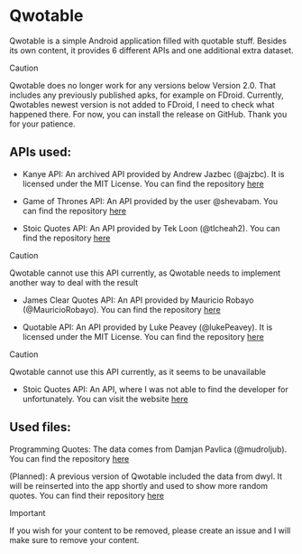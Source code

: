 # Qwotable
Qwotable is a simple Android application filled with quotable stuff. Besides its own content, it provides 6 different APIs and one additional extra dataset.

> [!caution]
> Qwotable does no longer work for any versions below Version 2.0. That includes any previously published apks, for example on FDroid. Currently, Qwotables newest version is not added to FDroid, I need to check what happened there. For now, you can install the release on GitHub. Thank you for your patience.

## APIs used:
* Kanye API: An archived API provided by Andrew Jazbec (@ajzbc). It is licensed under the MIT License. You can find the repository [here](https://github.com/ajzbc/kanye.rest)

* Game of Thrones API: An API provided by the user @shevabam. You can find the repository [here](https://github.com/shevabam/game-of-thrones-quotes-api)

* Stoic Quotes API: An API provided by Tek Loon (@tlcheah2). You can find the repository [here](https://github.com/tlcheah2/stoic-quote-lambda-public-api)
> [!caution]
> Qwotable cannot use this API currently, as Qwotable needs to implement another way to deal with the result

* James Clear Quotes API: An API provided by Mauricio Robayo (@MauricioRobayo). You can find the repository [here](https://github.com/MauricioRobayo/jcquotes)

* Quotable API: An API provided by Luke Peavey (@lukePeavey). It is licensed under the MIT License. You can find the repository [here](https://github.com/lukePeavey/quotable)
> [!caution]
> Qwotable cannot use this API currently, as it seems to be unavailable

* Stoic Quotes API: An API, where I was not able to find the developer for unfortunately. You can visit the website [here](https://stoic-quotes.com/)

## Used files:
Programming Quotes: The data comes from Damjan Pavlica (@mudroljub). You can find the repository [here](https://github.com/mudroljub/programming-quotes-api)

(Planned): A previous version of Qwotable included the data from dwyl. It will be reinserted into the app shortly and used to show more random quotes. You can find their repository [here](https://github.com/dwyl/quotes)

> [!Important]
> If you wish for your content to be removed, please create an issue and I will make sure to remove your content.
